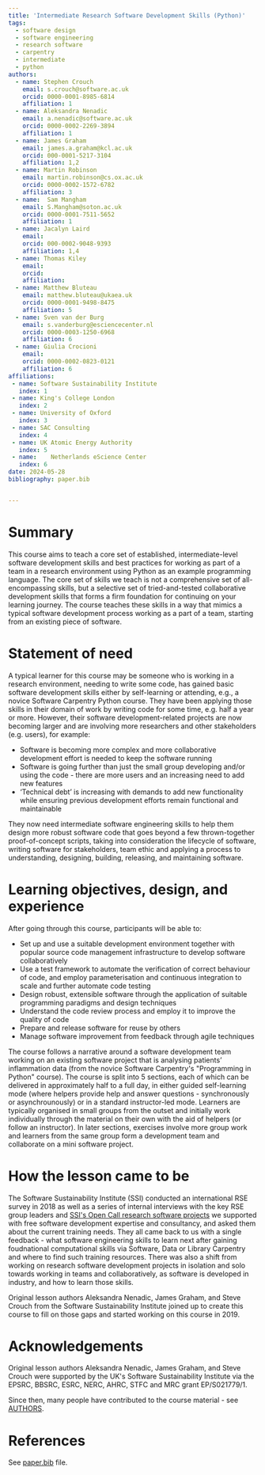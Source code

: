 ```yaml
---
title: 'Intermediate Research Software Development Skills (Python)'
tags:
  - software design
  - software engineering
  - research software
  - carpentry
  - intermediate
  - python
authors:
  - name: Stephen Crouch
    email: s.crouch@software.ac.uk
    orcid: 0000-0001-8985-6814
    affiliation: 1
  - name: Aleksandra Nenadic
    email: a.nenadic@software.ac.uk
    orcid: 0000-0002-2269-3894
    affiliation: 1
  - name: James Graham
    email: james.a.graham@kcl.ac.uk
    orcid: 000-0001-5217-3104
    affiliation: 1,2
  - name: Martin Robinson
    email: martin.robinson@cs.ox.ac.uk
    orcid: 0000-0002-1572-6782
    affiliation: 3
  - name:  Sam Mangham
    email: S.Mangham@soton.ac.uk
    orcid: 0000-0001-7511-5652
    affiliation: 1
  - name: Jacalyn Laird
    email: 
    orcid: 000-0002-9048-9393
    affiliation: 1,4
  - name: Thomas Kiley
    email: 
    orcid: 
    affiliation: 
  - name: Matthew Bluteau
    email: matthew.bluteau@ukaea.uk
    orcid: 0000-0001-9498-8475
    affiliation: 5
  - name: Sven van der Burg
    email: s.vanderburg@esciencecenter.nl
    orcid: 0000-0003-1250-6968
    affiliation: 6
  - name: Giulia Crocioni
    email: 
    orcid: 0000-0002-0823-0121
    affiliation: 6
affiliations:
 - name: Software Sustainability Institute
   index: 1
 - name: King's College London
   index: 2
 - name: University of Oxford
   index: 3
 - name: SAC Consulting
   index: 4
 - name: UK Atomic Energy Authority
   index: 5
 - name: 	Netherlands eScience Center
   index: 6
date: 2024-05-28
bibliography: paper.bib


---
```


# Summary

This course aims to teach a core set of established, intermediate-level software development skills and best practices for working as part of a team in a 
research environment using Python as an example programming language. 
The core set of skills we teach is not a comprehensive set of all-encompassing skills, but a selective set of tried-and-tested collaborative development 
skills that forms a firm foundation for continuing on your learning journey.
The course teaches these skills in a way that mimics a typical software development process working as a part of a team, starting from an existing piece of software. 

# Statement of need

<!-- explain how the submitted artifacts contribute to computationally enabled teaching and learning, and describing how they might be adopted by others. -->

A typical learner for this course may be someone who is working in a research environment, needing to write some code, has gained basic software development skills 
either by self-learning or attending, e.g., a novice Software Carpentry Python course. 
They have been applying those skills in their domain of work by writing code for some time, e.g. half a year or more. 
However, their software development-related projects are now becoming larger and are involving more researchers and other stakeholders (e.g. users), for example:

* Software is becoming more complex and more collaborative development effort is needed to keep the software running
* Software is going further than just the small group developing and/or using the code - there are more users and an increasing need to add new features
* ‘Technical debt’ is increasing with demands to add new functionality while ensuring previous development efforts remain functional and maintainable

They now need intermediate software engineering skills to help them design more robust software code that goes beyond a few thrown-together proof-of-concept scripts, 
taking into consideration the lifecycle of software, writing software for stakeholders, team ethic and applying a process to understanding, 
designing, building, releasing, and maintaining software.

# Learning objectives, design, and experience

<!--  describe the learning objectives, content, instructional design, and experience of use in teaching and learning situations. -->

After going through this course, participants will be able to:

* Set up and use a suitable development environment together with popular source code management infrastructure to develop software collaboratively
* Use a test framework to automate the verification of correct behaviour of code, and employ parameterisation and continuous integration to scale and further automate code testing
* Design robust, extensible software through the application of suitable programming paradigms and design techniques
* Understand the code review process and employ it to improve the quality of code
* Prepare and release software for reuse by others
* Manage software improvement from feedback through agile techniques

The course follows a narrative around a software development team working on an existing software project that is analysing patients’ inflammation data 
(from the novice Software Carpentry's "Programming in Python" course). 
The course is split into 5 sections, each of which can be delivered in approximately half to a full day, in either guided self-learning mode (where helpers provide help 
and answer questions - synchronously or asynchrounously) or in a standard instructor-led mode.
Learners are typically organised in small groups from the outset and initially work individually through the material on their own with the aid of helpers (or follow an instructor). 
In later sections, exercises involve more group work and learners from the same group form a development team and collaborate on a mini software project.

# How the lesson came to be

The Software Sustainability Institute (SSI) conducted an international RSE survey in 2018 as well as a series of internal interviews with the key RSE group leaders and 
[SSI's Open Call research software projects](https://www.software.ac.uk/news/need-free-help-your-research-software-try-institutes-open-call-1) we supported with free 
software development expertise and consultancy, and asked them about the current training needs. 
They all came back to us with a single feedback - what software engineering skills to learn next 
after gaining foudnational computational skills via Software, Data or Library Carpentry and where to find such training resources.
There was also a shift from working on research software development projects in isolation and solo towards working in teams and collaboratively, 
as software is developed in industry, and how to learn those skills.

Original lesson authors Aleksandra Nenadic, James Graham, and Steve Crouch from the Software Sustainability Institute joined up to create this 
course to fill on those gaps and started working on this course in 2019.

# Acknowledgements

Original lesson authors Aleksandra Nenadic, James Graham, and Steve Crouch were supported by the UK's Software Sustainability Institute 
via the EPSRC, BBSRC, ESRC, NERC, AHRC, STFC and MRC grant EP/S021779/1.

Since then, many people have contributed to the course material - see [AUTHORS](https://github.com/carpentries-incubator/python-intermediate-development/blob/gh-pages/AUTHORS).


# References

See [paper.bib](https://github.com/carpentries-incubator/python-intermediate-development/blob/gh-pages/paper.bib) file.
 
